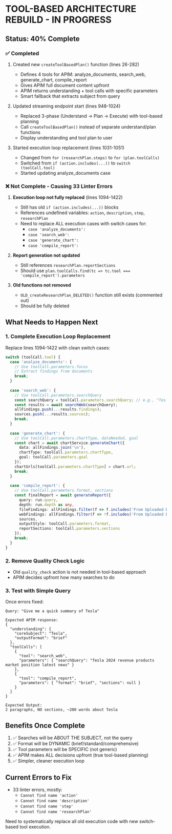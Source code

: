 # TOOL-BASED ARCHITECTURE REBUILD - IN PROGRESS

## Status: 40% Complete

### ✅ Completed
1. Created new `createToolBasedPlan()` function (lines 26-282)
   - Defines 4 tools for APIM: analyze_documents, search_web, generate_chart, compile_report
   - Gives APIM full document content upfront
   - APIM returns understanding + tool calls with specific parameters
   - Smart fallback that extracts subject from query

2. Updated streaming endpoint start (lines 948-1024)
   - Replaced 3-phase (Understand -> Plan -> Execute) with tool-based planning
   - Call `createToolBasedPlan()` instead of separate understand/plan functions
   - Display understanding and tool plan to user

3. Started execution loop replacement (lines 1031-1051)
   - Changed from `for (researchPlan.steps)` to `for (plan.toolCalls)`
   - Switched from `if (action.includes(...))` to `switch (toolCall.tool)`
   - Started updating analyze_documents case

### ❌ Not Complete - Causing 33 Linter Errors
1. **Execution loop not fully replaced** (lines 1094-1422)
   - Still has old `if (action.includes(...))` blocks
   - References undefined variables: `action`, `description`, `step`, `researchPlan`
   - Need to replace ALL execution cases with switch cases for:
     * `case 'analyze_documents':`
     * `case 'search_web':`
     * `case 'generate_chart':`
     * `case 'compile_report':`

2. **Report generation not updated**
   - Still references `researchPlan.reportSections`
   - Should use `plan.toolCalls.find(tc => tc.tool === 'compile_report').parameters`

3. **Old functions not removed**
   - `OLD_createResearchPlan_DELETED()` function still exists (commented out)
   - Should be fully deleted

## What Needs to Happen Next

### 1. Complete Execution Loop Replacement
Replace lines 1094-1422 with clean switch cases:

```typescript
switch (toolCall.tool) {
  case 'analyze_documents': {
    // Use toolCall.parameters.focus
    // Extract findings from documents
    break;
  }
  
  case 'search_web': {
    // Use toolCall.parameters.searchQuery
    const searchQuery = toolCall.parameters.searchQuery; // e.g., "Tesla 2024 revenue market share"
    const results = await searchWeb(searchQuery);
    allFindings.push(...results.findings);
    sources.push(...results.sources);
    break;
  }
  
  case 'generate_chart': {
    // Use toolCall.parameters.chartType, dataNeeded, goal
    const chart = await chartService.generateChart({
      data: allFindings.join('\n'),
      chartType: toolCall.parameters.chartType,
      goal: toolCall.parameters.goal
    });
    chartUrls[toolCall.parameters.chartType] = chart.url;
    break;
  }
  
  case 'compile_report': {
    // Use toolCall.parameters.format, sections
    const finalReport = await generateReport({
      query: run.query,
      depth: run.depth as any,
      fileFindings: allFindings.filter(f => f.includes('From Uploaded Documents')),
      webFindings: allFindings.filter(f => !f.includes('From Uploaded Documents')),
      sources,
      outputStyle: toolCall.parameters.format,
      reportSections: toolCall.parameters.sections
    });
    break;
  }
}
```

### 2. Remove Quality Check Logic
- Old `quality_check` action is not needed in tool-based approach
- APIM decides upfront how many searches to do

### 3. Test with Simple Query
Once errors fixed:
```
Query: "Give me a quick summary of Tesla"

Expected APIM response:
{
  "understanding": {
    "coreSubject": "Tesla",
    "outputFormat": "brief"
  },
  "toolCalls": [
    {
      "tool": "search_web",
      "parameters": { "searchQuery": "Tesla 2024 revenue products market position latest news" }
    },
    {
      "tool": "compile_report",
      "parameters": { "format": "brief", "sections": null }
    }
  ]
}

Expected Output:
2 paragraphs, NO sections, ~200 words about Tesla
```

## Benefits Once Complete
1. ✅ Searches will be ABOUT THE SUBJECT, not the query
2. ✅ Format will be DYNAMIC (brief/standard/comprehensive)
3. ✅ Tool parameters will be SPECIFIC (not generic)
4. ✅ APIM makes ALL decisions upfront (true tool-based planning)
5. ✅ Simpler, cleaner execution loop

## Current Errors to Fix
- 33 linter errors, mostly:
  - `Cannot find name 'action'`
  - `Cannot find name 'description'`
  - `Cannot find name 'step'`
  - `Cannot find name 'researchPlan'`

Need to systematically replace all old execution code with new switch-based tool execution.

